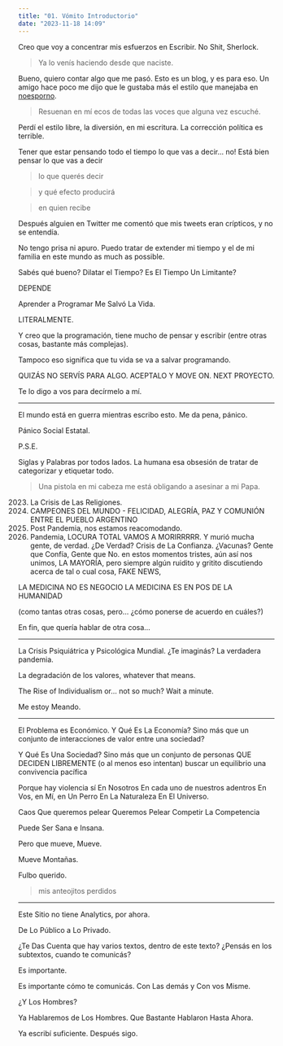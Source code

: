 ```yaml
---
title: "01. Vómito Introductorio"
date: "2023-11-18 14:09"
---
```


Creo que voy a concentrar mis esfuerzos en Escribir. No Shit, Sherlock.

> Ya lo venís haciendo desde que naciste.

Bueno, quiero contar algo que me pasó. Esto es un blog, y es para eso. Un amigo hace poco me dijo que le gustaba más el estilo que manejaba en [noesporno](https://mazza.com.ar/noesporno/).

> Resuenan en mí ecos de todas las voces que alguna vez escuché.

Perdí el estilo libre, la diversión, en mi escritura. La corrección política es terrible.

Tener que estar pensando todo el tiempo lo que vas a decir... no! Está bien pensar lo que vas a decir

> lo que querés decir

> y qué efecto producirá

> en quien recibe

Después alguien en Twitter me comentó que mis tweets eran crípticos, y no se entendía.

No tengo prisa ni apuro. Puedo tratar de extender mi tiempo y el de mi familia en este mundo as much as possible.

Sabés qué bueno? Dilatar el Tiempo?
Es El Tiempo
Un Limitante?

DEPENDE

Aprender a Programar
Me Salvó
La Vida.

LITERALMENTE.

Y creo que la programación, tiene mucho de pensar y escribir (entre otras cosas, bastante más complejas).

Tampoco eso significa que tu vida se va a salvar programando.

QUIZÁS NO SERVÍS PARA ALGO. ACEPTALO Y MOVE ON. NEXT PROYECTO.

Te lo digo a vos
para decírmelo a mí.

---

El mundo está en guerra mientras escribo esto. Me da pena, pánico.

Pánico Social Estatal.

P.S.E.

Siglas y Palabras por todos lados. La humana esa obsesión de tratar de categorizar y etiquetar todo.

> Una pistola en mi cabeza
> me está obligando a asesinar
> a mi Papa.

2023. La Crisis de Las Religiones.
2022. CAMPEONES DEL MUNDO - FELICIDAD, ALEGRÍA, PAZ Y COMUNIÓN ENTRE EL PUEBLO ARGENTINO
2021. Post Pandemia, nos estamos reacomodando.
2020. Pandemia, LOCURA TOTAL VAMOS A MORIRRRRR. Y murió mucha gente, de verdad. ¿De Verdad? Crisis de La Confianza. ¿Vacunas? Gente que Confía, Gente que No. en estos momentos tristes, aún así nos unimos, LA MAYORÍA, pero siempre algún ruidito y gritito discutiendo acerca de tal o cual cosa, FAKE NEWS,

LA MEDICINA
NO ES NEGOCIO
LA MEDICINA
ES EN POS
DE LA HUMANIDAD

(como tantas otras cosas, pero... ¿cómo ponerse de acuerdo en cuáles?)

En fin, que quería hablar de otra cosa...

---

La Crisis Psiquiátrica y Psicológica Mundial. ¿Te imaginás? La verdadera pandemia.

La degradación de los valores, whatever that means.

The Rise of Individualism or... not so much? Wait a minute.

Me estoy Meando.

---

El Problema es Económico.
Y Qué Es
La Economía?
Sino más que un
conjunto de
interacciones
de valor
entre una
sociedad?

Y Qué Es
Una Sociedad?
Sino más que un
conjunto de personas
QUE DECIDEN LIBREMENTE
(o al menos eso intentan)
buscar un equilibrio
una convivencia
pacífica

Porque hay violencia sí
En Nosotros
En cada uno de nuestros adentros
En Vos, en Mí, en Un Perro
En La Naturaleza
En El Universo.

Caos
Que queremos pelear
Queremos Pelear
Competir
La Competencia

Puede Ser Sana
e Insana.

Pero que mueve,
Mueve.

Mueve Montañas.

Fulbo querido.

> mis anteojitos perdidos

---

Este Sitio no tiene Analytics, por ahora.

De Lo Público a Lo Privado.

¿Te Das Cuenta que hay varios textos, dentro de este texto?
¿Pensás en los subtextos, cuando te comunicás?

Es importante.

Es importante cómo te comunicás.
Con Las demás
y Con vos Misme.

¿Y Los Hombres?

Ya Hablaremos de Los Hombres.
Que Bastante Hablaron Hasta Ahora.

Ya escribí suficiente. Después sigo.


